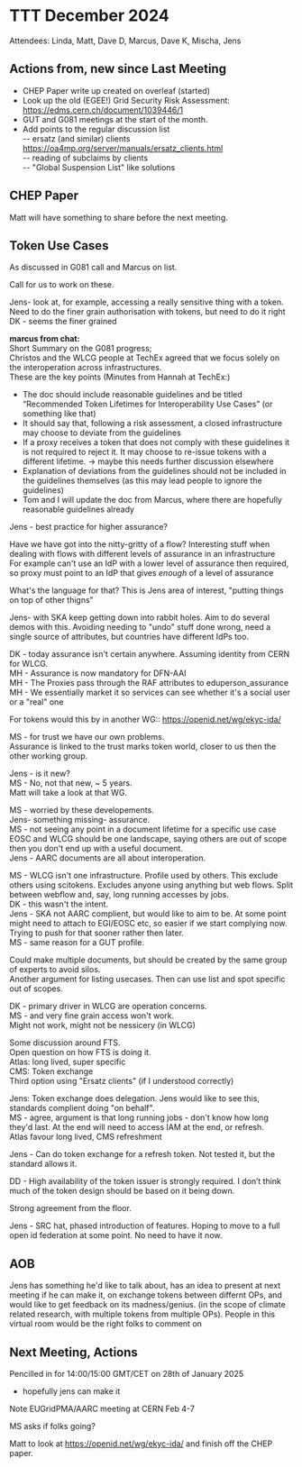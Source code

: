 TTT December 2024
===

Attendees: Linda, Matt, Dave D, Marcus, Dave K, Mischa, Jens


Actions from, new since Last Meeting
---
- CHEP Paper write up created on overleaf (started)  
- Look up the old (EGEE!) Grid Security Risk Assessment: https://edms.cern.ch/document/1039446/1
- GUT and G081 meetings at the start of the month.  
- Add points to the regular discussion list  
-- ersatz (and similar) clients https://oa4mp.org/server/manuals/ersatz_clients.html  
-- reading of subclaims by clients  
-- "Global Suspension List" like solutions  


CHEP Paper
---
Matt will have something to share before the next meeting.

Token Use Cases
---
As discussed in G081 call and Marcus on list.  

Call for us to work on these.  

Jens- look at, for example, accessing a really sensitive thing with a token.  
Need to do the finer grain authorisation with tokens, but need to do it right  
DK - seems the finer grained 

**marcus from chat:**  
Short Summary on the G081 progress;  
Christos and the WLCG people at TechEx agreed that we focus solely on the interoperation across infrastructures.  
These are the key points  (Minutes from Hannah at TechEx:)  
- The doc should include reasonable guidelines and be titled “Recommended Token Lifetimes for Interoperability Use Cases” (or something like that)
- It should say that, following a risk assessment, a closed infrastructure may choose to deviate from the guidelines
- If a proxy receives a token that does not comply with these guidelines it is not required to reject it. It may choose to re-issue tokens with a different lifetime. -> maybe this needs further discussion elsewhere
- Explanation of deviations from the guidelines should not be included in the guidelines themselves (as this may lead people to ignore the guidelines)
- Tom and I will update the doc from Marcus, where there are hopefully reasonable guidelines already

Jens - best practice for higher assurance?

Have we have got into the nitty-gritty of a flow? Interesting stuff when dealing with flows with different levels of assurance in an infrastructure  
For example can't use an IdP with a lower level of assurance then required, so proxy must point to an IdP that gives *enough* of a level of assurance  

What's the language for that? This is Jens area of interest, "putting things on top of other thigns"  

Jens- with SKA keep getting down into rabbit holes. Aim to do several demos with this. Avoiding needing to "undo" stuff done wrong, need a single source of attributes, but countries have different IdPs too.  

DK - today assurance isn't certain anywhere. Assuming identity from CERN for WLCG.  
MH - Assurance is now mandatory for DFN-AAI  
MH - The Proxies pass through the RAF attributes to eduperson_assurance  
MH - We essentially market it so services can see whether it's a social user or a "real" one  

For tokens would this by in another WG::  https://openid.net/wg/ekyc-ida/   

MS - for trust we have our own problems.  
Assurance is linked to the trust marks token world, closer to us then the other working group.  

Jens - is it new?  
MS - No, not that new, ~ 5 years.  
Matt will take a look at that WG.  

MS - worried by these developements.  
Jens- something missing- assurance.  
MS - not seeing any point in a document lifetime for a specific use case  
EOSC and WLCG should be one landscape, saying others are out of scope then you don't end up with a useful document.  
Jens - AARC documents are all about interoperation.  

MS - WLCG isn't one infrastructure. Profile used by others. This exclude others using scitokens. Excludes anyone using anything but web flows. Split between webflow and, say, long running accesses by jobs.  
DK - this wasn't the intent.  
Jens - SKA not AARC complient, but would like to aim to be. At some point might need to attach to EGI/EOSC etc, so easier if we start complying now. Trying to push for that sooner rather then later.  
MS - same reason for a GUT profile.  

Could make multiple documents, but should be created by the same group of experts to avoid silos.  
Another argument for listing usecases. Then can use list and spot specific out of scopes.  

DK - primary driver in WLCG are operation concerns.  
MS - and very fine grain access won't work.  
Might not work, might not be nessicery (in WLCG)  

Some discussion around FTS.  
Open question on how FTS is doing it.  
Atlas: long lived, super specific  
CMS: Token exchange  
Third option using "Ersatz clients" (if I understood correctly)  

Jens: Token exchange does delegation. Jens would like to see this, standards complient doing "on behalf".  
MS - agree, argument is that long running jobs - don't know how long they'd last. At the end will need to access IAM at the end, or refresh.   
Atlas favour long lived, CMS refreshment  

Jens - Can do token exchange for a refresh token. Not tested it, but the standard allows it.  

DD - High availability of the token issuer is strongly required. I don’t think much of the token design should be based on it being down.  

Strong agreement from the floor.   

Jens - SRC hat, phased introduction of features. Hoping to move to a full open id federation at some point. No need to have it now.  




AOB
---
Jens has something he'd like to talk about, has an idea to present at next meeting if he can make it, on exchange tokens between differnt OPs, and would like to get feedback on its madness/genius. (in the scope of climate related research, with multiple tokens from multiple OPs). People in this virtual room would be the right folks to comment on  


Next Meeting, Actions
---
Pencilled in for 14:00/15:00 GMT/CET on 28th of January 2025
- hopefully jens can make it

Note EUGridPMA/AARC meeting at CERN Feb 4-7

MS asks if folks going?

Matt to look at https://openid.net/wg/ekyc-ida/ 
and finish off the CHEP paper.
